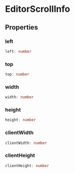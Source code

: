 # EditorScrollInfo

## Properties

### left

```ts
left: number
```

### top

```ts
top: number
```

### width

```ts
width: number
```

### height

```ts
height: number
```

### clientWidth

```ts
clientWidth: number
```

### clientHeight

```ts
clientHeight: number
```
